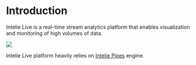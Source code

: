 # Introduction

Intelie Live is a real-time stream analytics platform that enables visualization and monitoring of high volumes of data.

![](https://lh3.googleusercontent.com/tvIZydTGiPOwqOb4TjVidaBSeYliVT2uoHVC8TYss4KXcWbcjAXSwodSXnhQ9MkvN929KwFOgTZvzhNs0nWBV\_A8PO\_vz9X-x1r4gigX7dI4uRs5UvgVpgHfQnl5sxyJCaS9ERMM-Wc)

Intelie Live platform heavily relies on [Intelie Pipes](https://pipes.intelie.com) engine.

